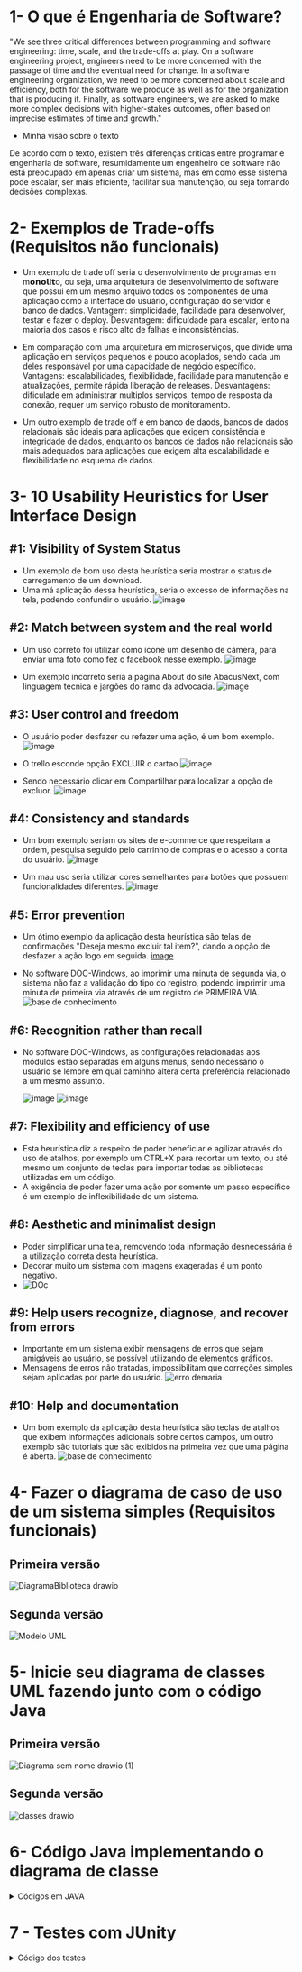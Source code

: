 # 1- O que é Engenharia de Software?

"We see three critical differences between programming and software engineering: time, scale, and the trade-offs at play. On a software engineering project, 
engineers need to be more concerned with the passage of time and the eventual need for change. In a software engineering organization, we need to be more concerned about scale and efficiency, 
both for the software we produce as well as for the organization that is producing it. Finally, as software engineers, we are asked to make more complex decisions with higher-stakes outcomes,
often based on imprecise estimates of time and growth."

- Minha visão sobre o texto

De acordo com o texto, existem três diferenças críticas entre programar e engenharia de software, resumidamente um engenheiro de software não está preocupado em apenas criar um sistema,
mas em como esse sistema pode escalar, ser mais eficiente, facilitar sua manutenção, ou seja tomando decisões complexas.


# 2- Exemplos de Trade-offs (Requisitos não funcionais)

- Um exemplo de trade off seria o desenvolvimento de programas em m𝗼𝗻𝗼𝗹𝗶𝘁o, ou seja, uma arquitetura de desenvolvimento de software que possui em um mesmo arquivo todos os componentes de uma aplicação como a interface do usuário, configuração do servidor e banco de dados.
Vantagem: simplicidade, facilidade para desenvolver, testar e fazer o deploy.
Desvantagem: dificuldade para escalar, lento na maioria dos casos e risco alto de falhas e inconsistências.

 - Em comparação com uma arquitetura em microserviços, que divide uma aplicação em serviços pequenos e pouco acoplados, sendo cada um deles responsável por uma capacidade de negócio específico.
Vantagens: escalabilidades, flexibilidade, facilidade para manutenção e atualizações, permite rápida liberação de releases.
Desvantagens: dificulade em administrar multiplos serviços, tempo de resposta da conexão, requer um serviço robusto de monitoramento.

-  Um outro exemplo de trade off é em banco de daods, bancos de dados relacionais são ideais para aplicações que exigem consistência e integridade de dados, enquanto os bancos de dados não relacionais são mais adequados para aplicações que exigem alta escalabilidade e flexibilidade no esquema de dados. 

# 3- 10 Usability Heuristics for User Interface Design
## #1: Visibility of System Status
- Um exemplo de bom uso desta heurística seria mostrar o status de carregamento de um download.
- Uma má aplicação dessa heurística, seria o excesso de informações na tela, podendo confundir o usuário.
  ![image](https://github.com/gilvaneamaro/bertoti/assets/121205315/869ff34d-77bc-4a02-af23-f69bbbdc9e72)


## #2: Match between system and the real world
- Um uso correto foi utilizar como ícone um desenho de câmera, para enviar uma foto como fez o facebook nesse exemplo.
  ![image](https://github.com/gilvaneamaro/bertoti/assets/121205315/c0142fff-c823-4bdb-8980-171415cb7998)

- Um exemplo incorreto seria a página About do site AbacusNext, com linguagem técnica e jargões do ramo da advocacia.
![image](https://github.com/gilvaneamaro/bertoti/assets/121205315/f2d5ea95-9524-44b6-bece-eaed437b2a70)

## #3: User control and freedom
- O usuário poder desfazer ou refazer uma ação, é um bom exemplo.
![image](https://github.com/gilvaneamaro/bertoti/assets/121205315/e2735d4d-1ca8-4978-b295-a3ccf103651c)

- O trello esconde opção EXCLUIR o cartao
  ![image](https://github.com/gilvaneamaro/bertoti/assets/121205315/a7d586fe-eee3-4c10-bb5e-b15ce27a9c26)
- Sendo necessário clicar em Compartilhar para localizar a opção de excluor.
  ![image](https://github.com/gilvaneamaro/bertoti/assets/121205315/ac09986b-40ab-41df-9e39-a95f4610641b)


  
## #4: Consistency and standards
- Um bom exemplo seriam os sites de e-commerce que respeitam a ordem, pesquisa seguido pelo carrinho de compras e o acesso a conta do usuário.
  ![image](https://github.com/gilvaneamaro/bertoti/assets/121205315/803e16e8-aee5-40d0-b507-7cc78a89eca0)

- Um mau uso seria utilizar cores semelhantes para botões que possuem funcionalidades diferentes.
  ![image](https://github.com/gilvaneamaro/bertoti/assets/121205315/4ebd9a5c-08cd-4113-a384-2db6490e0cbd)

  
## #5: Error prevention
- Um ótimo exemplo da aplicação desta heurística são telas de confirmações "Deseja mesmo excluir tal item?", dando a opção de desfazer a ação logo em seguida.
  [image](https://github.com/gilvaneamaro/bertoti/assets/121205315/9a194a67-8656-4b29-8c69-29f58ae9deb2)

- No software DOC-Windows, ao imprimir uma minuta de segunda via, o sistema não faz a validação do tipo do registro, podendo imprimir uma minuta de primeira via através de um registro de PRIMEIRA VIA.
  ![base de conhecimento](https://github.com/gilvaneamaro/bertoti/assets/121205315/5335c497-a536-4636-9ec7-8fb1b6e35371)
  
## #6: Recognition rather than recall
- No software DOC-Windows, as configurações relacionadas aos módulos estão separadas em alguns menus, sendo necessário o usuário se lembre em qual caminho altera certa preferência relacionado a um mesmo assunto.

  ![image](https://github.com/gilvaneamaro/bertoti/assets/121205315/5d2a862f-e9f8-456a-9259-b5fa3dec160d)
  ![image](https://github.com/gilvaneamaro/bertoti/assets/121205315/dc11ae3c-6e9d-4b55-9e67-6115e3cedeaa)


## #7: Flexibility and efficiency of use
- Esta heurística diz a respeito de poder beneficiar e agilizar através do uso de atalhos, por exemplo um CTRL+X para recortar um texto, ou até mesmo um conjunto de teclas para importar todas as bibliotecas utilizadas em um código.
- A exigência de poder fazer uma ação por somente um passo específico é um exemplo de inflexibilidade de um sistema.
  
## #8: Aesthetic and minimalist design
- Poder simplificar uma tela, removendo toda informação desnecessária é a utilização correta desta heurística.
- Decorar muito um sistema com imagens exageradas é um ponto negativo.
- ![DOc](https://github.com/gilvaneamaro/bertoti/assets/121205315/5e14c73d-aca4-4048-bf7e-74b8aabb338c)


  
## #9: Help users recognize, diagnose, and recover from errors
- Importante em um sistema exibir mensagens de erros que sejam amigáveis ao usuário, se possível utilizando de elementos gráficos.
- Mensagens de erros não tratadas, impossibilitam que correções simples sejam aplicadas por parte do usuário.
  ![erro demaria](https://github.com/gilvaneamaro/bertoti/assets/121205315/bed8cd36-af26-434f-8138-fc4308529392)

  
## #10: Help and documentation
- Um bom exemplo da aplicação desta heurística são teclas de atalhos que exibem informações adicionais sobre certos campos, um outro exemplo são tutoriais que são exibidos na primeira vez que uma página é aberta.
![base de conhecimento](https://github.com/gilvaneamaro/bertoti/assets/121205315/90e3e730-68e0-457f-9eba-3e219ccf9fbf)


# 4- Fazer o diagrama de caso de uso de um sistema simples (Requisitos funcionais) 
## Primeira versão
![DiagramaBiblioteca drawio](https://github.com/gilvaneamaro/bertoti/assets/121205315/58288615-5538-4a1b-9695-a0d0afd2f0ba)

## Segunda versão
![Modelo UML](https://github.com/gilvaneamaro/bertoti/assets/121205315/676de055-5a78-4795-ab68-798469903c66)


# 5- Inicie seu diagrama de classes UML fazendo junto com o código Java

## Primeira versão
![Diagrama sem nome drawio (1)](https://github.com/gilvaneamaro/bertoti/assets/121205315/d68a2372-394c-4e27-a935-8c7338562f1b)

## Segunda versão

![classes drawio](https://github.com/gilvaneamaro/bertoti/assets/121205315/2fd038e7-061a-4025-ba93-b37a5454b06d)


# 6- Código Java implementando o diagrama de classe

<details>
  <summary>Códigos em JAVA</summary>

- Classe Biblioteca
```
package entities;

import java.util.LinkedList;
import java.util.List;

public class Biblioteca {
	private String nome;
	private List<Livro> livros;
	private List<Funcionario> funcionarios;
		
	
	public Biblioteca() {
	}
	
	public Biblioteca(String nome, List<Livro> livros, List<Funcionario> funcionarios) {
		this.nome = nome;
		this.livros = livros;
		this.funcionarios = funcionarios;
	}


	public String getNome() {
		return nome;
	}

	public void setNome(String nome) {
		this.nome = nome;
	}

	public List<Livro> getLivros() {
		return livros;
	}


	public void setLivros(List<Livro> livros) {
		this.livros = livros;
	}


	public List<Funcionario> getUsuarios() {
		return funcionarios;
	}


	public void setUsuarios(List<Funcionario> funcionarios) {
		this.funcionarios = funcionarios;
	}
	
	
	public List<Livro> buscarLivros(String nomeDoLivro){
		
		List<Livro> livrosEncontrados = new LinkedList<Livro>();
	
		
		for(Livro livro: livros) {
			if(livro.getNome().startsWith(nomeDoLivro)) {
				livrosEncontrados.add(livro);
			}
		}
				
		return livrosEncontrados;
	}
	
	
	public void addFuncionario(Funcionario funcionario) {
		funcionarios.add(funcionario);
		
	}

	@Override
	public String toString() {
		return "nome: " 
				+ nome 
				+ "\npossui os livros: " 
				+ livros 
				+ ",\nos funcionarios são: " 
				+ funcionarios;
	}
}

```
- Classe Funcionario
```
package entities;

public class Funcionario {	
	private String nome;
	private String cpf;
	private Integer id;
	
	public Funcionario(String nome, String cpf, Integer id) {
		this.nome = nome;
		this.cpf = cpf;
		this.id = id;
	}

	public String getNome() {
		return nome;
	}

	public void setNome(String nome) {
		this.nome = nome;
	}

	public String getCpf() {
		return cpf;
	}

	public void setCpf(String cpf) {
		this.cpf = cpf;
	}

	public Integer getId() {
		return id;
	}
}

```

- Classe Livros
  
```
package entities;

public class Livros {
	private String nome;
	private Integer id;
	
	public Livros(String nome, Integer id) {
		this.nome = nome;
		this.id = id;
	}

	public String getNome() {
		return nome;
	}

	public void setNome(String nome) {
		this.nome = nome;
	}

	public Integer getId() {
		return id;
	}

	public void setId(Integer id) {
		this.id = id;
	}
}


```

</details>

# 7 - Testes com JUnity

<details>
<summary>Código dos testes</summary>

```
package utils;

import static org.junit.jupiter.api.Assertions.*;

import java.util.LinkedList;
import java.util.List;

import org.junit.jupiter.api.Test;

import entities.Biblioteca;
import entities.Funcionario;
import entities.Livro;

class Teste {

	@Test
	void testBusca() {
			
			List<Livro> listaLivros = new LinkedList<Livro>();
			
			listaLivros.add(new Livro("Harry Potter e a pedra filosofal", "Rocco", "JK Rowling", "Aventura", 1997));
			listaLivros.add(new Livro("Harry Potter e a camara secreta", "Rocco", "JK Rowling", "Aventura", 1998));
			listaLivros.add(new Livro("Harry Potter e o prisioneiro de azkabhan", "Rocco", "JK Rowling", "Aventura", 1999));
			listaLivros.add(new Livro("Harry Potter e o calice de fogo", "Rocco", "JK Rowling", "Aventura", 2000));
			listaLivros.add(new Livro("Harry Potter e a ordem da fenix", "Rocco", "JK Rowling", "Aventura", 2003));
			listaLivros.add(new Livro("Harry Potter e o enigma do principe", "Rocco", "JK Rowling", "Aventura", 2005));
			listaLivros.add(new Livro("Harry Potter e as relíquias da morte", "Rocco", "JK Rowling", "Aventura", 2007));

			List<Funcionario> listaFuncionario = new LinkedList<Funcionario>();
			
			listaFuncionario.add(new Funcionario("Jorge Books","132.456.789-00","Bibliotecario"));
			listaFuncionario.add(new Funcionario("Pedrinho do TI","132.456.789-00","Analista de suporte"));
			
			Biblioteca lib = new Biblioteca("Biblioteca central",listaLivros,listaFuncionario);
			
			assertEquals(lib.buscarLivros("Harry Potter").size(),7 );

	}
	@Test
	void testNome() {
		
			List<Livro> listaLivros = new LinkedList<Livro>();
			
			listaLivros.add(new Livro("Harry Potter e a pedra filosofal", "Rocco", "JK Rowling", "Aventura", 1997));
			listaLivros.add(new Livro("Harry Potter e a camara secreta", "Rocco", "JK Rowling", "Aventura", 1998));
			listaLivros.add(new Livro("Harry Potter e o prisioneiro de azkabhan", "Rocco", "JK Rowling", "Aventura", 1999));
			listaLivros.add(new Livro("Harry Potter e o calice de fogo", "Rocco", "JK Rowling", "Aventura", 2000));
			listaLivros.add(new Livro("Harry Potter e a ordem da fenix", "Rocco", "JK Rowling", "Aventura", 2003));
			listaLivros.add(new Livro("Harry Potter e o enigma do principe", "Rocco", "JK Rowling", "Aventura", 2005));
			listaLivros.add(new Livro("Harry Potter e as relíquias da morte", "Rocco", "JK Rowling", "Aventura", 2007));

			List<Funcionario> listaFuncionario = new LinkedList<Funcionario>();
			
			listaFuncionario.add(new Funcionario("Jorge Books","132.456.789-00","Bibliotecario"));
			listaFuncionario.add(new Funcionario("Pedrinho do TI","132.456.789-00","Analista de suporte"));
			
			Biblioteca lib = new Biblioteca("Biblioteca central",listaLivros,listaFuncionario);
			
			assertEquals(lib.getNome(), "Biblioteca central" );
	
		
	}

}

```
Livro eng de software - Ian Sommerville
